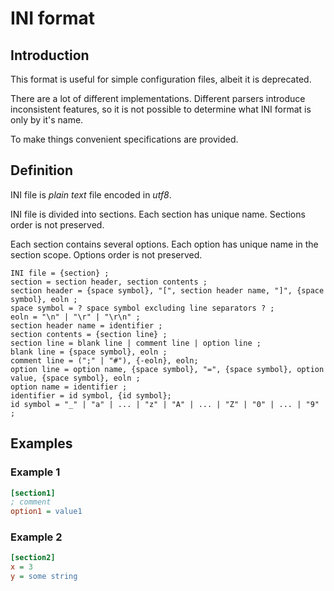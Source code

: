 # INI format

## Introduction

This format is useful for simple configuration files,
albeit it is deprecated.

There are a lot of different implementations.
Different parsers introduce inconsistent features,
so it is not possible to determine what INI format is
only by it's name.

To make things convenient specifications are provided.

## Definition

INI file is *plain text* file encoded in *utf8*.

INI file is divided into sections.
Each section has unique name.
Sections order is not preserved.

Each section contains several options.
Each option has unique name in the section scope.
Options order is not preserved.

```ebnf
INI file = {section} ;
section = section header, section contents ;
section header = {space symbol}, "[", section header name, "]", {space symbol}, eoln ;
space symbol = ? space symbol excluding line separators ? ;
eoln = "\n" | "\r" | "\r\n" ;
section header name = identifier ;
section contents = {section line} ;
section line = blank line | comment line | option line ;
blank line = {space symbol}, eoln ;
comment line = (";" | "#"), {-eoln}, eoln;
option line = option name, {space symbol}, "=", {space symbol}, option value, {space symbol}, eoln ;
option name = identifier ;
identifier = id symbol, {id symbol};
id symbol = "_" | "a" | ... | "z" | "A" | ... | "Z" | "0" | ... | "9" ;
```

## Examples

### Example 1

```ini
[section1]
; comment
option1 = value1
```

### Example 2

```ini
[section2]
x = 3
y = some string
```
